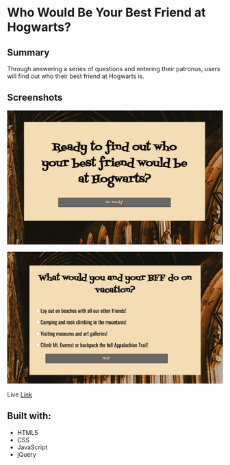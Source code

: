 Who Would Be Your Best Friend at Hogwarts?
=========================================


Summary
-------
Through answering a series of questions and entering their patronus, users will find out who their best friend at Hogwarts is.

Screenshots
-----------
![Landing Page](first_page.png "Landing Page")

![Question Page](question_ex.png "Example Question Page")

Live [Link](https://rae-shaw.github.io/Who-Would-Be-You-Best-Friend-at-Hogwarts/)

Built with:
-----------
* HTML5
* CSS
* JavaScript
* jQuery
